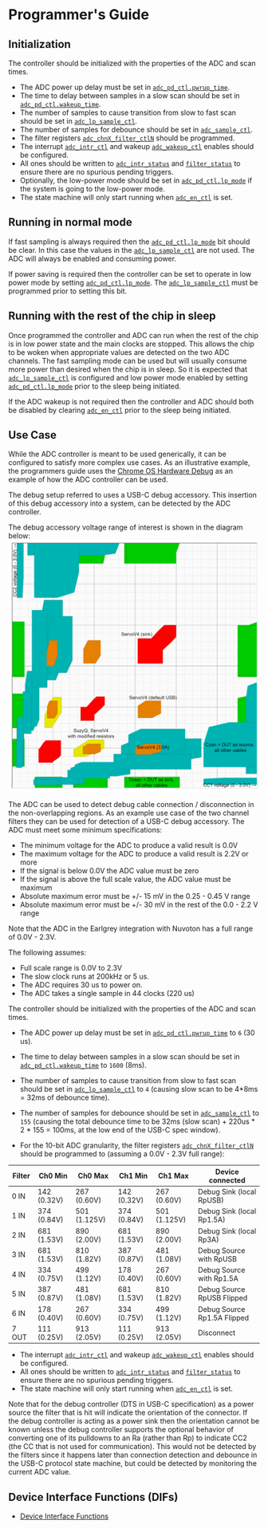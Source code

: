 # Programmer's Guide

## Initialization

The controller should be initialized with the properties of the ADC and scan times.
* The ADC power up delay must be set in [`adc_pd_ctl.pwrup_time`](registers.md#adc_pd_ctl).
* The time to delay between samples in a slow scan should be set in [`adc_pd_ctl.wakeup_time`](registers.md#adc_pd_ctl).
* The number of samples to cause transition from slow to fast scan should be set in [`adc_lp_sample_ctl`](registers.md#adc_lp_sample_ctl).
* The number of samples for debounce should be set in [`adc_sample_ctl`](registers.md#adc_sample_ctl).
* The filter registers [`adc_chnX_filter_ctlN`](registers.md#adc_chn0_filter_ctl) should be programmed.
* The interrupt [`adc_intr_ctl`](registers.md#adc_intr_ctl) and wakeup [`adc_wakeup_ctl`](registers.md#adc_wakeup_ctl) enables should be configured.
* All ones should be written to [`adc_intr_status`](registers.md#adc_intr_status) and  [`filter_status`](registers.md#filter_status) to ensure there are no spurious pending triggers.
* Optionally, the low-power mode should be set in [`adc_pd_ctl.lp_mode`](registers.md#adc_pd_ctl) if the system is going to the low-power mode.
* The state machine will only start running when [`adc_en_ctl`](registers.md#adc_en_ctl) is set.

## Running in normal mode

If fast sampling is always required then the [`adc_pd_ctl.lp_mode`](registers.md#adc_pd_ctl) bit should be clear.
In this case the values in the [`adc_lp_sample_ctl`](registers.md#adc_lp_sample_ctl) are not used.
The ADC will always be enabled and consuming power.

If power saving is required then the controller can be set to operate in low power mode by setting [`adc_pd_ctl.lp_mode`](registers.md#adc_pd_ctl).
The [`adc_lp_sample_ctl`](registers.md#adc_lp_sample_ctl) must be programmed prior to setting this bit.

## Running with the rest of the chip in sleep

Once programmed the controller and ADC can run when the rest of the chip is in low power state and the main clocks are stopped.
This allows the chip to be woken when appropriate values are detected on the two ADC channels.
The fast sampling mode can be used but will usually consume more power than desired when the chip is in sleep.
So it is expected that [`adc_lp_sample_ctl`](registers.md#adc_lp_sample_ctl) is configured and low power mode enabled by setting [`adc_pd_ctl.lp_mode`](registers.md#adc_pd_ctl) prior to the sleep being initiated.

If the ADC wakeup is not required then the controller and ADC should both be disabled by clearing [`adc_en_ctl`](registers.md#adc_en_ctl) prior to the sleep being initiated.

## Use Case

While the ADC controller is meant to be used generically, it can be configured to satisfy more complex use cases.
As an illustrative example, the programmers guide uses the [Chrome OS Hardware Debug](https://chromium.googlesource.com/chromiumos/third_party/hdctools/+/HEAD/docs/ccd.md) as an example of how the ADC controller can be used.

The debug setup referred to uses a USB-C debug accessory.
This insertion of this debug accessory into a system, can be detected by the ADC controller.

The debug accessory voltage range of interest is shown in the diagram below:
![Debug Cable Regions](../doc/debug_cable_regions.svg)

The ADC can be used to detect debug cable connection / disconnection in the non-overlapping regions.
As an example use case of the two channel filters they can be used for detection of a USB-C debug accessory.
The ADC must meet some minimum specifications:
* The minimum voltage for the ADC to produce a valid result is 0.0V
* The maximum voltage for the ADC to produce a valid result is 2.2V or more
* If the signal is below 0.0V the ADC value must be zero
* If the signal is above the full scale value, the ADC value must be maximum
* Absolute maximum error must be +/- 15 mV in the 0.25 - 0.45 V range
* Absolute maximum error must be +/- 30 mV in the rest of the 0.0 - 2.2 V range

Note that the ADC in the Earlgrey integration with Nuvoton has a full range of 0.0V - 2.3V.

The following assumes:
* Full scale range is 0.0V to 2.3V
* The slow clock runs at 200kHz or 5 us.
* The ADC requires 30 us to power on.
* The ADC takes a single sample in 44 clocks (220 us)

The controller should be initialized with the properties of the ADC and scan times.
* The ADC power up delay must be set in [`adc_pd_ctl.pwrup_time`](registers.md#adc_pd_ctl) to `6` (30 us).
* The time to delay between samples in a slow scan should be set in [`adc_pd_ctl.wakeup_time`](registers.md#adc_pd_ctl) to `1600` (8ms).
* The number of samples to cause transition from slow to fast scan should be set in [`adc_lp_sample_ctl`](registers.md#adc_lp_sample_ctl) to `4` (causing slow scan to be 4*8ms = 32ms of debounce time).
* The number of samples for debounce should be set in [`adc_sample_ctl`](registers.md#adc_sample_ctl) to `155` (causing the total debounce time to be 32ms (slow scan) + 220us * 2 * 155 = 100ms, at the low end of the USB-C spec window).

* For the 10-bit ADC granularity, the filter registers [`adc_chnX_filter_ctlN`](registers.md#adc_chn0_filter_ctl) should be programmed to (assuming a 0.0V - 2.3V full range):

| Filter | Ch0 Min      | Ch0 Max      | Ch1 Min      | Ch1 Max      | Device connected            |
|--------|--------------|--------------|--------------|--------------|-----------------------------|
| 0 IN   |  142 (0.32V) |  267 (0.60V) |  142 (0.32V) |  267 (0.60V) | Debug Sink (local RpUSB)    |
| 1 IN   |  374 (0.84V) |  501 (1.125V)|  374 (0.84V) |  501 (1.125V)| Debug Sink (local Rp1.5A)   |
| 2 IN   |  681 (1.53V) |  890 (2.00V) |  681 (1.53V) |  890 (2.00V) | Debug Sink (local Rp3A)     |
| 3 IN   |  681 (1.53V) |  810 (1.82V) |  387 (0.87V) |  481 (1.08V) | Debug Source with RpUSB     |
| 4 IN   |  334 (0.75V) |  499 (1.12V) |  178 (0.40V) |  267 (0.60V) | Debug Source with Rp1.5A    |
| 5 IN   |  387 (0.87V) |  481 (1.08V) |  681 (1.53V) |  810 (1.82V) | Debug Source RpUSB Flipped  |
| 6 IN   |  178 (0.40V) |  267 (0.60V) |  334 (0.75V) |  499 (1.12V) | Debug Source Rp1.5A Flipped |
| 7 OUT  |  111 (0.25V) |  913 (2.05V) |  111 (0.25V) |  913 (2.05V) | Disconnect                  |


* The interrupt [`adc_intr_ctl`](registers.md#adc_intr_ctl) and wakeup [`adc_wakeup_ctl`](registers.md#adc_wakeup_ctl) enables should be configured.
* All ones should be written to [`adc_intr_status`](registers.md#adc_intr_status) and  [`filter_status`](registers.md#filter_status) to ensure there are no spurious pending triggers.
* The state machine will only start running when [`adc_en_ctl`](registers.md#adc_en_ctl) is set.

Note that for the debug controller (DTS in USB-C specification) as a power source the filter that is hit will indicate the orientation of the connector.
If the debug controller is acting as a power sink then the orientation cannot be known unless the debug controller supports the optional behavior of converting one of its pulldowns to an Ra (rather than Rp) to indicate CC2 (the CC that is not used for communication).
This would not be detected by the filters since it happens later than connection detection and debounce in the USB-C protocol state machine, but could be detected by monitoring the current ADC value.

## Device Interface Functions (DIFs)

- [Device Interface Functions](../../../../sw/device/lib/dif/dif_adc_ctrl.h)
